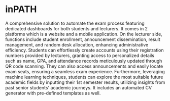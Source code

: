 # inPATH
 A comprehensive solution to automate the exam process featuring dedicated dashboards for both students and lecturers. It comes in 2 platforms which is a website and a mobile application. On the lecturer side, functions include student enrollment, announcement dissemination, result management, and random desk allocation, enhancing administrative efficiency. Students can effortlessly create accounts using their registration numbers provided by lecturers, granting access to personalized details such as name, GPA, and attendance records meticulously updated through QR code scanning. They can also access announcements and easily locate exam seats, ensuring a seamless exam experience. Furthermore, leveraging machine learning techniques, students can explore the most suitable future academic fields by inputting their 1st semester results, utilizing insights from past senior students' academic journeys. It includes an automated CV generator with pre-defined templates as well.
